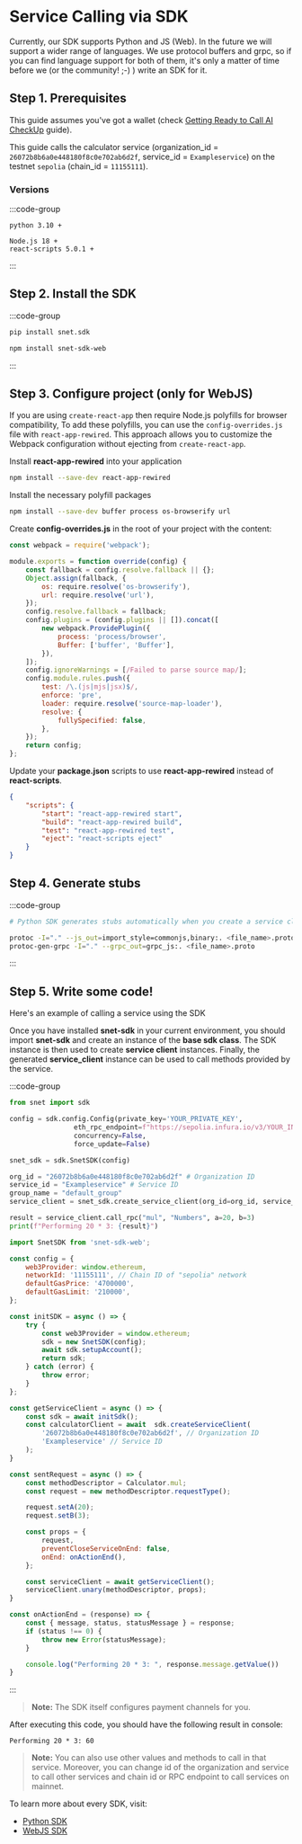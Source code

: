 # Service Calling via SDK

Currently, our SDK supports Python and JS (Web). In the future we will support a wider range of languages. 
We use protocol buffers and grpc, so if you can find language support for both of them, it's only a matter of time 
before we (or the community! ;-) ) write an SDK for it.

## Step 1. Prerequisites

This guide assumes you've got a wallet (check 
[Getting Ready to Call AI CheckUp](/docs/products/DecentralizedAIPlatform/QuickStartGuides/GettingReadyToCallAICheckUp/) 
guide).  

This guide calls the calculator service (organization_id = `26072b8b6a0e448180f8c0e702ab6d2f`, 
service_id = `Exampleservice`) on the testnet `sepolia` (chain_id = `11155111`).

### Versions

:::code-group
```plaintext [Python]
python 3.10 +
```

```plaintext [WebJS]
Node.js 18 +
react-scripts 5.0.1 +
```
:::

## Step 2. Install the SDK

:::code-group
```sh [Python]
pip install snet.sdk
```

```sh [WebJS]
npm install snet-sdk-web
```
:::

## Step 3. Configure project (only for WebJS)

If you are using `create-react-app` then require Node.js polyfills for browser compatibility, To add these polyfills, you can use the `config-overrides.js` file with `react-app-rewired`. This approach allows you to customize the Webpack configuration without ejecting from `create-react-app`.

Install **react-app-rewired** into your application

```sh
npm install --save-dev react-app-rewired
```

Install the necessary polyfill packages

```sh
npm install --save-dev buffer process os-browserify url
```

Create **config-overrides.js** in the root of your project with the content:

```javascript
const webpack = require('webpack');

module.exports = function override(config) {
    const fallback = config.resolve.fallback || {};
    Object.assign(fallback, {
        os: require.resolve('os-browserify'),
        url: require.resolve('url'),
    });
    config.resolve.fallback = fallback;
    config.plugins = (config.plugins || []).concat([
        new webpack.ProvidePlugin({
            process: 'process/browser',
            Buffer: ['buffer', 'Buffer'],
        }),
    ]);
    config.ignoreWarnings = [/Failed to parse source map/];
    config.module.rules.push({
        test: /\.(js|mjs|jsx)$/,
        enforce: 'pre',
        loader: require.resolve('source-map-loader'),
        resolve: {
            fullySpecified: false,
        },
    });
    return config;
};
```

Update your **package.json** scripts to use **react-app-rewired** instead of **react-scripts**.

```json
{
    "scripts": {
        "start": "react-app-rewired start",
        "build": "react-app-rewired build",
        "test": "react-app-rewired test",
        "eject": "react-scripts eject"
    }
}
```

## Step 4. Generate stubs

:::code-group
```sh [Python]
# Python SDK generates stubs automatically when you create a service client
```

```sh [WebJS]
protoc -I="." --js_out=import_style=commonjs,binary:. <file_name>.proto
protoc-gen-grpc -I="." --grpc_out=grpc_js:. <file_name>.proto
```
:::

## Step 5. Write some code!

Here's an example of calling a service using the SDK

Once you have installed **snet-sdk** in your current environment, you should import **snet-sdk** 
and create an instance of the **base sdk class**. The SDK instance is then used to create **service client** instances. 
Finally, the generated **service_client** instance can be used to call methods provided by the service.

:::code-group
```python [Python]
from snet import sdk

config = sdk.config.Config(private_key='YOUR_PRIVATE_KEY',
                eth_rpc_endpoint=f"https://sepolia.infura.io/v3/YOUR_INFURA_KEY", # RPC endpoint of "sepolia" network
                concurrency=False,
                force_update=False)

snet_sdk = sdk.SnetSDK(config)

org_id = "26072b8b6a0e448180f8c0e702ab6d2f" # Organization ID
service_id = "Exampleservice" # Service ID
group_name = "default_group"
service_client = snet_sdk.create_service_client(org_id=org_id, service_id=service_id, group_name=group_name)

result = service_client.call_rpc("mul", "Numbers", a=20, b=3)
print(f"Performing 20 * 3: {result}")

```

```javascript [WebJS]
import SnetSDK from 'snet-sdk-web';

const config = {
    web3Provider: window.ethereum,
    networkId: '11155111', // Chain ID of "sepolia" network
    defaultGasPrice: '4700000',
    defaultGasLimit: '210000',
};

const initSDK = async () => {
    try {
        const web3Provider = window.ethereum;
        sdk = new SnetSDK(config);
        await sdk.setupAccount();
        return sdk;
    } catch (error) {
        throw error;
    }
};

const getServiceClient = async () => {
    const sdk = await initSdk();
    const calculatorClient = await  sdk.createServiceСlient(
        '26072b8b6a0e448180f8c0e702ab6d2f', // Organization ID
        'Exampleservice' // Service ID
    );
}

const sentRequest = async () => {
    const methodDescriptor = Calculator.mul;
    const request = new methodDescriptor.requestType();

    request.setA(20);
    request.setB(3);

    const props = {
        request,
        preventCloseServiceOnEnd: false,
        onEnd: onActionEnd(),
    };

    const serviceClient = await getServiceClient();
    serviceClient.unary(methodDescriptor, props);
}

const onActionEnd = (response) => {
    const { message, status, statusMessage } = response;
    if (status !== 0) {
        throw new Error(statusMessage);
    }

    console.log("Performing 20 * 3: ", response.message.getValue())
}
```
:::

> **Note:** The SDK itself configures payment channels for you.

After executing this code, you should have the following result in console:

```plaintext
Performing 20 * 3: 60
```

> **Note:** You can also use other values and methods to call in that service. Moreover, you can change id of the organization and 
service to call other services and chain id or RPC endpoint to call services on mainnet.

To learn more about every SDK, visit:
- [Python SDK](/docs/products/DecentralizedAIPlatform/SDK/PythonSDK/getting-started-guide/)
- [WebJS SDK](/docs/products/DecentralizedAIPlatform/SDK/JavascriptSDKs/WebJsSDK/getting-started-guide/)

